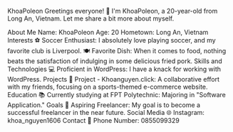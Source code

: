 KhoaPoleon
Greetings everyone! 👋 I'm KhoaPoleon, a 20-year-old from Long An, Vietnam. Let me share a bit more about myself.

About Me
Name: KhoaPoleon
Age: 20
Hometown: Long An, Vietnam
Interests
⚽ Soccer Enthusiast: I absolutely love playing soccer, and my favorite club is Liverpool.
🍽️ Favorite Dish: When it comes to food, nothing beats the satisfaction of indulging in some delicious fried pork.
Skills and Technologies
💻 Proficient in WordPress: I have a knack for working with WordPress.
Projects
🚀 Project - Khoanguyen.click:
A collaborative effort with my friends, focusing on a sports-themed e-commerce website.
Education
📚 Currently studying at FPT Polytechnic:
Majoring in "Software Application."
Goals
🎯 Aspiring Freelancer: My goal is to become a successful freelancer in the near future.
Social Media
🌐 Instagram: khoa_nguyen1606
Contact
📱 Phone Number: 0855099329
